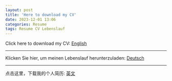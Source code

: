 ```yaml
---
layout: post
title: 'Here to download my CV'
date: 2023-12-01 13:06
categories: Resume
tags: Resume CV Lebenslauf
---
```


Click here to download my CV: [English](https://cloud.tu-braunschweig.de/s/pW28xaiHAow9cRS)

------------------


Klicken Sie hier, um meinen Lebenslauf herunterzuladen: [Deutsch](https://cloud.tu-braunschweig.de/s/ZYdPAPep5F8wNH8)

------------------


点击这里，下载我的个人简历: [英文](https://cloud.tu-braunschweig.de/s/pW28xaiHAow9cRS)